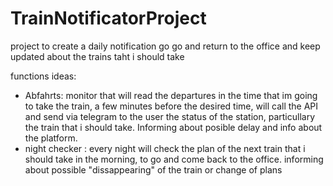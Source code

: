 # TrainNotificatorProject
project to create a daily notification go go and return to the office and keep updated about the trains taht i should take

functions ideas:

- Abfahrts: monitor that will read the departures in the time that im going to take the train, a few minutes before the desired time, will call the API and send via telegram to the user the status of the station, particullary the train that i should take. Informing about posible delay and info about the platform.
- night checker : every night will check the plan of the next train that i should take in the morning, to go and come back to the office. informing about possible "dissappearing" of the train or change of plans
